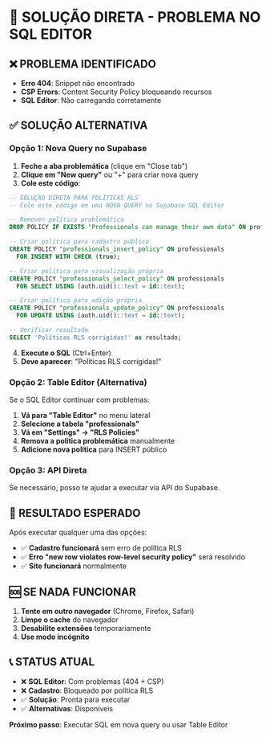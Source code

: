 # 🚨 SOLUÇÃO DIRETA - PROBLEMA NO SQL EDITOR

## ❌ PROBLEMA IDENTIFICADO
- **Erro 404**: Snippet não encontrado
- **CSP Errors**: Content Security Policy bloqueando recursos
- **SQL Editor**: Não carregando corretamente

## ✅ SOLUÇÃO ALTERNATIVA

### Opção 1: Nova Query no Supabase
1. **Feche a aba problemática** (clique em "Close tab")
2. **Clique em "New query"** ou "+" para criar nova query
3. **Cole este código**:

```sql
-- SOLUÇÃO DIRETA PARA POLÍTICAS RLS
-- Cole este código em uma NOVA QUERY no Supabase SQL Editor

-- Remover política problemática
DROP POLICY IF EXISTS "Professionals can manage their own data" ON professionals;

-- Criar política para cadastro público
CREATE POLICY "professionals_insert_policy" ON professionals
  FOR INSERT WITH CHECK (true);

-- Criar política para visualização própria
CREATE POLICY "professionals_select_policy" ON professionals
  FOR SELECT USING (auth.uid()::text = id::text);

-- Criar política para edição própria
CREATE POLICY "professionals_update_policy" ON professionals
  FOR UPDATE USING (auth.uid()::text = id::text);

-- Verificar resultado
SELECT 'Políticas RLS corrigidas!' as resultado;
```

4. **Execute o SQL** (Ctrl+Enter)
5. **Deve aparecer**: "Políticas RLS corrigidas!"

### Opção 2: Table Editor (Alternativa)
Se o SQL Editor continuar com problemas:

1. **Vá para "Table Editor"** no menu lateral
2. **Selecione a tabela "professionals"**
3. **Vá em "Settings" → "RLS Policies"**
4. **Remova a política problemática** manualmente
5. **Adicione nova política** para INSERT público

### Opção 3: API Direta
Se necessário, posso te ajudar a executar via API do Supabase.

## 🎯 RESULTADO ESPERADO

Após executar qualquer uma das opções:
- ✅ **Cadastro funcionará** sem erro de política RLS
- ✅ **Erro "new row violates row-level security policy"** será resolvido
- ✅ **Site funcionará** normalmente

## 🆘 SE NADA FUNCIONAR

1. **Tente em outro navegador** (Chrome, Firefox, Safari)
2. **Limpe o cache** do navegador
3. **Desabilite extensões** temporariamente
4. **Use modo incógnito**

## 📞 STATUS ATUAL
- ❌ **SQL Editor**: Com problemas (404 + CSP)
- ❌ **Cadastro**: Bloqueado por política RLS
- ✅ **Solução**: Pronta para executar
- ✅ **Alternativas**: Disponíveis

**Próximo passo**: Executar SQL em nova query ou usar Table Editor


